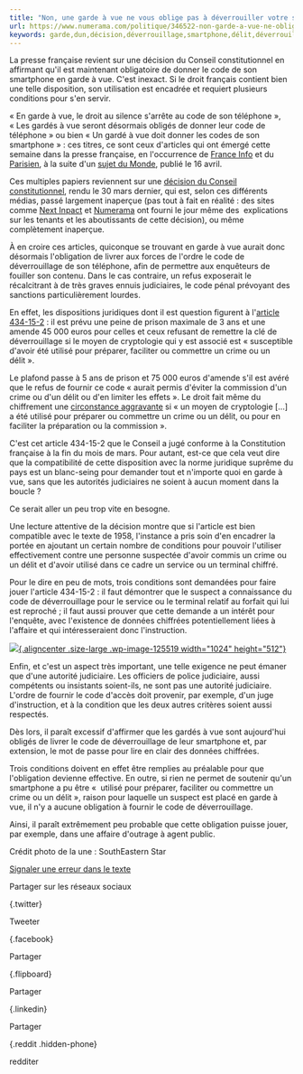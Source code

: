 ```yaml
---
title: "Non, une garde à vue ne vous oblige pas à déverrouiller votre smartphone"
url: https://www.numerama.com/politique/346522-non-garde-a-vue-ne-oblige-a-deverrouiller-smartphone.html
keywords: garde,dun,décision,déverrouillage,smartphone,délit,déverrouiller,oblige,utilisé,crime,vue,code
---
```

La presse française revient sur une décision du Conseil constitutionnel en affirmant qu\'il est maintenant obligatoire de donner le code de son smartphone en garde à vue. C\'est inexact. Si le droit français contient bien une telle disposition, son utilisation est encadrée et requiert plusieurs conditions pour s\'en servir.

« En garde à vue, le droit au silence s'arrête au code de son téléphone », « Les gardés à vue seront désormais obligés de donner leur code de téléphone » ou bien « Un gardé à vue doit donner les codes de son smartphone » : ces titres, ce sont ceux d'articles qui ont émergé cette semaine dans la presse française, en l'occurrence de [France Info](https://www.francetvinfo.fr/societe/justice/un-garde-a-vue-est-desormais-oblige-de-donner-son-code-de-telephone_2710562.html) et du [Parisien](http://www.leparisien.fr/faits-divers/un-garde-a-vue-peut-garder-le-silence-mais-doit-donner-les-codes-de-son-smartphone-16-04-2018-7667613.php), à la suite d'un [sujet du Monde](http://www.lemonde.fr/police-justice/article/2018/04/16/en-garde-a-vue-le-droit-au-silence-s-arrete-au-code-de-son-telephone_5286017_1653578.html), publié le 16 avril.

Ces multiples papiers reviennent sur une [décision du Conseil constitutionnel](http://www.conseil-constitutionnel.fr/conseil-constitutionnel/francais/les-decisions/acces-par-date/decisions-depuis-1959/2018/2018-696-qpc/decision-n-2018-696-qpc-du-30-mars-2018.150855.html), rendu le 30 mars dernier, qui est, selon ces différents médias, passé largement inaperçue (pas tout à fait en réalité : des sites comme [Next Inpact](https://www.nextinpact.com/news/106391-le-conseil-constitutionnel-impose-passer-par-juge-pour-obtenir-cles-dechiffrement.htm) et [Numerama](https://www.numerama.com/politique/339577-refuser-de-dechiffrer-ses-donnees-un-delit-conforme-a-la-constitution.html) ont fourni le jour même des  explications sur les tenants et les aboutissants de cette décision), ou même complètement inaperçue.

À en croire ces articles, quiconque se trouvant en garde à vue aurait donc désormais l'obligation de livrer aux forces de l'ordre le code de déverrouillage de son téléphone, afin de permettre aux enquêteurs de fouiller son contenu. Dans le cas contraire, un refus exposerait le récalcitrant à de très graves ennuis judiciaires, le code pénal prévoyant des sanctions particulièrement lourdes.

En effet, les dispositions juridiques dont il est question figurent à l'[article 434-15-2](https://www.legifrance.gouv.fr/affichCodeArticle.do;jsessionid=3CBB9AC5892097D25C6F9D26A7E5C1DC.tpdila11v_2?idArticle=LEGIARTI000006418646&cidTexte=LEGITEXT000006070719&dateTexte=20090326) : il est prévu une peine de prison maximale de 3 ans et une amende 45 000 euros pour celles et ceux refusant de remettre la clé de déverrouillage si le moyen de cryptologie qui y est associé est « susceptible d'avoir été utilisé pour préparer, faciliter ou commettre un crime ou un délit ».

Le plafond passe à 5 ans de prison et 75 000 euros d'amende s'il est avéré que le refus de fournir ce code « aurait permis d'éviter la commission d'un crime ou d'un délit ou d'en limiter les effets ». Le droit fait même du chiffrement une [circonstance aggravante](https://www.legifrance.gouv.fr/affichCodeArticle.do?idArticle=LEGIARTI000006417506&cidTexte=LEGITEXT000006070719&dateTexte=20170307) si « un moyen de cryptologie \[...\] a été utilisé pour préparer ou commettre un crime ou un délit, ou pour en faciliter la préparation ou la commission ».

C'est cet article 434-15-2 que le Conseil a jugé conforme à la Constitution française à la fin du mois de mars. Pour autant, est-ce que cela veut dire que la compatibilité de cette disposition avec la norme juridique suprême du pays est un blanc-seing pour demander tout et n'importe quoi en garde à vue, sans que les autorités judiciaires ne soient à aucun moment dans la boucle ?

Ce serait aller un peu trop vite en besogne.

Une lecture attentive de la décision montre que si l'article est bien compatible avec le texte de 1958, l'instance a pris soin d'en encadrer la portée en ajoutant un certain nombre de conditions pour pouvoir l'utiliser effectivement contre une personne suspectée d'avoir commis un crime ou un délit et d'avoir utilisé dans ce cadre un service ou un terminal chiffré.

Pour le dire en peu de mots, trois conditions sont demandées pour faire jouer l'article 434-15-2 : il faut démontrer que le suspect a connaissance du code de déverrouillage pour le service ou le terminal relatif au forfait qui lui est reproché ; il faut aussi prouver que cette demande a un intérêt pour l'enquête, avec l'existence de données chiffrées potentiellement liées à l'affaire et qui intéresseraient donc l'instruction.

[![](https://www.numerama.com/content/uploads/2015/09/tribunalcorrectionnel-1024x512.jpg){.aligncenter .size-large .wp-image-125519 width="1024" height="512"}](https://www.numerama.com/content/uploads/2015/09/tribunalcorrectionnel.jpg)

Enfin, et c'est un aspect très important, une telle exigence ne peut émaner que d'une autorité judiciaire. Les officiers de police judiciaire, aussi compétents ou insistants soient-ils, ne sont pas une autorité judiciaire. L'ordre de fournir le code d'accès doit provenir, par exemple, d'un juge d'instruction, et à la condition que les deux autres critères soient aussi respectés.

Dès lors, il paraît excessif d'affirmer que les gardés à vue sont aujourd'hui obligés de livrer le code de déverrouillage de leur smartphone et, par extension, le mot de passe pour lire en clair des données chiffrées.

Trois conditions doivent en effet être remplies au préalable pour que l'obligation devienne effective. En outre, si rien ne permet de soutenir qu'un smartphone a pu être «  utilisé pour préparer, faciliter ou commettre un crime ou un délit », raison pour laquelle un suspect est placé en garde à vue, il n'y a aucune obligation à fournir le code de déverrouillage.

Ainsi, il paraît extrêmement peu probable que cette obligation puisse jouer, par exemple, dans une affaire d'outrage à agent public.

Crédit photo de la une : SouthEastern Star

[Signaler une erreur dans le texte](https://www.numerama.com/politique/346522-non-garde-a-vue-ne-oblige-a-deverrouiller-smartphone.html?&show_reader_reports)

Partager sur les réseaux sociaux

[](https://www.twitter.com/share?url=https://www.numerama.com/politique/346522-non-garde-a-vue-ne-oblige-a-deverrouiller-smartphone.html&text=Non%2C+une+garde+%C3%A0+vue+ne+vous+oblige+pas+%C3%A0+d%C3%A9verrouiller+votre+smartphone&via=Numerama){.twitter}

Tweeter

[](https://www.facebook.com/sharer/sharer.php?u=https://www.numerama.com/politique/346522-non-garde-a-vue-ne-oblige-a-deverrouiller-smartphone.html){.facebook}

Partager

[](https://share.flipboard.com/bookmarklet/popout?v=2&url=https://www.numerama.com/politique/346522-non-garde-a-vue-ne-oblige-a-deverrouiller-smartphone.html&title=Non,%20une%20garde%20%C3%A0%20vue%20ne%20vous%20oblige%20pas%20%C3%A0%20d%C3%A9verrouiller%20votre%20smartphone){.flipboard}

Partager

[](https://www.linkedin.com/shareArticle?mini=true&url=https://www.numerama.com/politique/346522-non-garde-a-vue-ne-oblige-a-deverrouiller-smartphone.html){.linkedin}

Partager

[](https://www.reddit.com/submit?url=https://www.numerama.com/politique/346522-non-garde-a-vue-ne-oblige-a-deverrouiller-smartphone.html&title=Non%2C+une+garde+%C3%A0+vue+ne+vous+oblige+pas+%C3%A0+d%C3%A9verrouiller+votre+smartphone){.reddit .hidden-phone}

redditer
